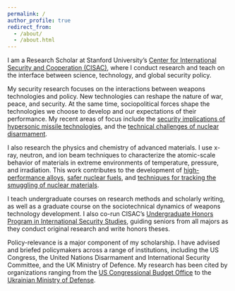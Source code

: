 ```yaml
---
permalink: /
author_profile: true
redirect_from: 
  - /about/
  - /about.html
---
```


I am a Research Scholar at Stanford University’s [Center for International Security and Cooperation (CISAC)](https://cisac.fsi.stanford.edu/), where I conduct research and teach on the interface between science, technology, and global security policy.

My security research focuses on the interactions between weapons technologies and policy. New technologies can reshape the nature of war, peace, and security. At the same time, sociopolitical forces shape the technologies we choose to develop and our expectations of their performance. My recent areas of focus include the [security implications of hypersonic missile technologies](https://camerontracy.github.io/files/Modeling_the_Performance_of_Hypersonic_Boost-Glide_Missiles.pdf), and the [technical challenges of nuclear disarmament](https://camerontracy.github.io/files/Mining_for_the_Bomb_The_Vulnerability_of_Buried_Plutonium_to_Clandestine_Recovery.pdf).

I also research the physics and chemistry of advanced materials. I use x-ray, neutron, and ion beam techniques to characterize the atomic-scale behavior of materials in extreme environments of temperature, pressure, and  irradiation. This work contributes to the development of [high-performance alloys](https://camerontracy.github.io/files/High_pressure_synthesis_of_a_hexagonal_close-packed_phase_of_the_high-entropy_alloy_CrMnFeCoNi.pdf), [safer nuclear fuels](https://camerontracy.github.io/files/Review_of_recent_experimental_results_on_the_behavior_of_actinide-bearing_oxides_and_related_materials_in_extreme_environments.pdf), and [techniques for tracking the smuggling of nuclear materials](https://camerontracy.github.io/files/Measurement_of_UO2_surface_oxidation_using_grazing-incidence_x-ray_diffraction_Implications_for_nuclear_forensics.pdf).

I teach undergraduate courses on research methods and scholarly writing, as well as a graduate course on the sociotechnical dynamics of weapons technology development. I also co-run CISAC’s [Undergraduate Honors Program in International Security Studies](https://cisac.fsi.stanford.edu/education/honors-program), guiding seniors from all majors as they conduct original research and write honors theses.

Policy-relevance is a major component of my scholarship. I have advised and briefed policymakers across a range of institutions, including the US Congress, the United Nations Disarmament and International Security Committee, and the UK Ministry of Defence. My research has been cited by organizations ranging from the [US Congressional Budget Office](https://www.cbo.gov/system/files/2023-01/58255-hypersonic.pdf) to the [Ukrainian Ministry of Defense](https://nti.ukrintei.ua/?page_id=5349&lang=en).
